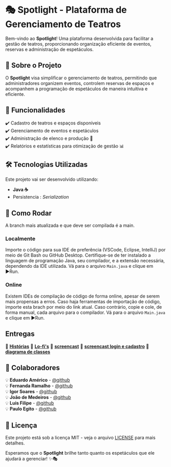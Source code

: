 # 🎭 Spotlight - Plataforma de Gerenciamento de Teatros

Bem-vindo ao **Spotlight**! Uma plataforma desenvolvida para facilitar a gestão de teatros, proporcionando organização eficiente de eventos, reservas e administração de espetáculos.

## 🚀 Sobre o Projeto
O **Spotlight** visa simplificar o gerenciamento de teatros, permitindo que administradores organizem eventos, controlem reservas de espaços e acompanhem a programação de espetáculos de maneira intuitiva e eficiente.

## 📌 Funcionalidades
✔️ Cadastro de teatros e espaços disponíveis  
✔️ Gerenciamento de eventos e espetáculos    
✔️ Administração de elenco e produção 👥    
✔️ Relatórios e estatísticas para otimização de gestão 📊   

## 🛠 Tecnologias Utilizadas
Este projeto vai ser desenvolvido utilizando:
- **Java ☕**
- Persistencia : *Serialization*

## 🧩 Como Rodar
A branch mais atualizada e que deve ser compilada é a main.

### Localmente
Importe o código para sua IDE de preferência (VSCode, Eclipse, IntelliJ) por meio de Git Bash ou GitHub Desktop.
Certifique-se de ter instalado a linguagem de programação Java, seu compilador, e a extensão necessária, dependendo da IDE utilizada.
Vá para o arquivo ```Main.java``` e clique em ▶️Run.

### Online
Existem IDEs de compilação de código de forma online, apesar de serem mais propensas a erros.
Caso haja ferramentas de importação de código, importe esta brach por meio do link atual.
Caso contrário, copie e cole, de forma manual, cada arquivo para o compilador.
Vá para o arquivo ```Main.java``` e clique em ▶️Run.

## Entregas
📜 [**Histórias**](https://docs.google.com/document/d/1PzrIdtrJERcJetYCJ_r6rDhxUMrsDcpiqiyTjrJwEcs/edit?usp=sharing)
📸 [**Lo-fi's**](https://drive.google.com/file/d/1EMd6lf0au7WKsCR9rRodCiv2ksGIRFrV/view?usp=drive_link)
📼 [**screencast**](https://youtu.be/3_AtGtOFGvI)
📼 [**screencast login e cadastro**](https://youtu.be/sf2zr7eD9bw)
📜 [**diagrama de classes**](https://lucid.app/lucidchart/44b36d4f-4ee0-4e8d-9622-cd1fe7b8f858/edit?viewport_loc=-4101%2C-2353%2C18714%2C9122%2CHWEp-vi-RSFO&invitationId=inv_2318a3a3-fe3d-4494-ba46-00623d53f94f)

## 👥 Colaboradores
💡 **Eduardo Américo** - [@github](https://github.com/EduardoAmericoo)  
💡 **Fernanda Ramalho** - [@github](https://github.com/fernandaramalhob)  
💡 **Igor Soares** - [@github](https://github.com/IgorSoaresss)  
💡 **João de Medeiros** - [@github](https://github.com/joca-000)  
💡 **Luis Filipe** - [@github](https://github.com/LFilipeTeles)  
💡 **Paulo Egito** - [@github](https://github.com/pauloheis)  

## 📜 Licença
Este projeto está sob a licença MIT - veja o arquivo [LICENSE](LICENSE) para mais detalhes.

Esperamos que o **Spotlight** brilhe tanto quanto os espetáculos que ele ajudará a gerenciar! ✨🎭


